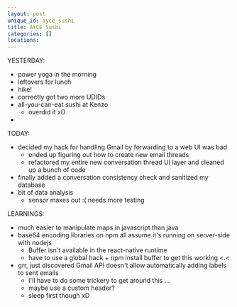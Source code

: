 ```yaml
---
layout: post
unique_id: ayce_sushi
title: AYCE Sushi
categories: []
locations: 
---
```


YESTERDAY:
* power yoga in the morning
* leftovers for lunch
* hike!
* correctly got two more UDIDs
* all-you-can-eat sushi at Kenzo
  * overdid it xD
*

TODAY:
* decided my hack for handling Gmail by forwarding to a web UI was bad
  * ended up figuring out how to create new email threads
  * refactored my entire new conversation thread UI layer and cleaned up a bunch of code
* finally added a conversation consistency check and sanitized my database
* bit of data analysis
  * sensor maxes out :( needs more testing

LEARNINGS:
* much easier to manipulate maps in javascript than java
* base64 encoding libraries on npm all assume it's running on server-side with nodejs
  * Buffer isn't available in the react-native runtime
  * have to use a global hack + npm install buffer to get this working <.<
* grr, just discovered Gmail API doesn't allow automatically adding labels to sent emails
  * I'll have to do some trickery to get around this ...
  * maybe use a custom header?
  * sleep first though xD
